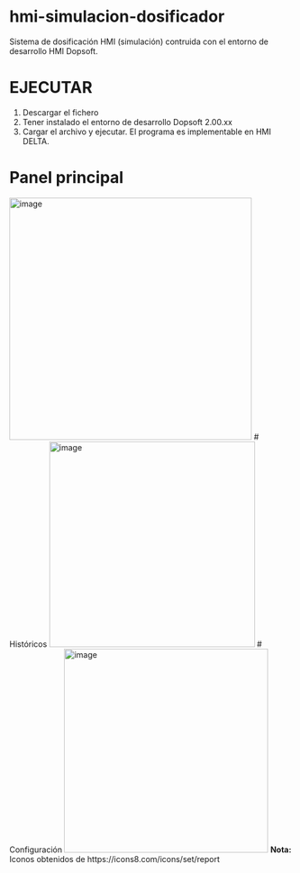 # hmi-simulacion-dosificador
Sistema de dosificación HMI (simulación) contruida con el entorno de desarrollo HMI Dopsoft.  
# EJECUTAR
1. Descargar el fichero
2. Tener instalado el entorno de desarrollo Dopsoft 2.00.xx
3. Cargar el archivo y ejecutar.
El programa es implementable en HMI DELTA.
# Panel principal
<img width="430" alt="image" src="https://user-images.githubusercontent.com/66229891/232846226-4bfb7b73-f14b-47dd-8eec-9c0d4a293e49.png"/>
# Históricos
<img width="365" alt="image" src="https://user-images.githubusercontent.com/66229891/232846439-ee3a0be4-9270-4a67-8288-c91538d0b832.png"/>
# Configuración
<img width="362" alt="image" src="https://user-images.githubusercontent.com/66229891/232846636-fdd0c48f-cc1c-4342-9e67-55a47abc5dc4.png"/>
<strong> Nota:</strong> Iconos obtenidos de https://icons8.com/icons/set/report
